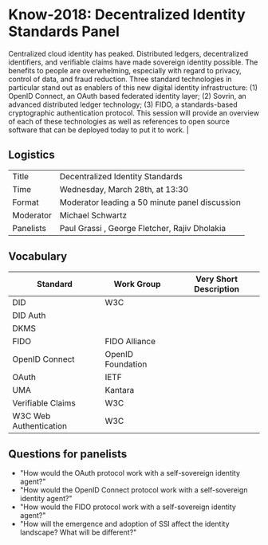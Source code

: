 # Know-2018: Decentralized Identity Standards Panel

Centralized cloud identity has peaked. Distributed ledgers, decentralized identifiers, and verifiable claims have made sovereign identity possible. The benefits to people are overwhelming, especially with regard to privacy, control of data, and fraud reduction. Three standard technologies in particular stand out as enablers of this new digital identity infrastructure: (1) OpenID Connect, an OAuth based federated identity layer; (2) Sovrin, an advanced distributed ledger technology; (3) FIDO, a standards-based cryptographic authentication protocol. This session will provide an overview of each of these technologies as well as references to open source software that can be deployed today to put it to work. |

## Logistics

| | |
|------|--------------------------------|
|Title | Decentralized Identity Standards |
|Time |  Wednesday, March 28th, at 13:30 |
|Format |  Moderator leading a 50 minute panel discussion |
|Moderator |  Michael Schwartz |
|Panelists | Paul Grassi , George Fletcher, Rajiv Dholakia |

## Vocabulary

|Standard	| Work Group| Very Short Description |
|---------|-----------|------------------------|
|DID | W3C | |
|DID Auth | | |
|DKMS | | |
|FIDO | FIDO Alliance | |
|OpenID Connect | OpenID Foundation | |
|OAuth | IETF | |
|UMA | Kantara | |
|Verifiable Claims | W3C | |
|W3C Web Authentication | W3C | |

## Questions for panelists

* "How would the OAuth protocol work with a self-sovereign identity agent?"
* "How would the OpenID Connect protocol work with a self-sovereign identity agent?"
* "How would the FIDO protocol work with a self-sovereign identity agent?"
* "How will the emergence and adoption of SSI affect the identity landscape? What will be different?"
